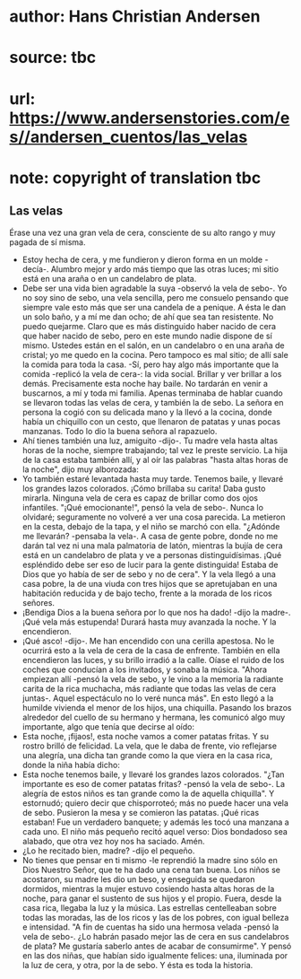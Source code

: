 # author: Hans Christian Andersen
# source: tbc
# url: https://www.andersenstories.com/es//andersen_cuentos/las_velas
# note: copyright of translation tbc

## Las velas 

Érase una vez una gran vela de cera, consciente de su alto rango y muy
pagada de sí misma.
- Estoy hecha de cera, y me fundieron y dieron forma en un molde
-decía-. Alumbro mejor y ardo más tiempo que las otras luces; mi sitio
está en una araña o en un candelabro de plata.
- Debe ser una vida bien agradable la suya -observó la vela de sebo-. Yo
no soy sino de sebo, una vela sencilla, pero me consuelo pensando que
siempre vale esto más que ser una candela de a penique. A ésta le dan un
solo baño, y a mí me dan ocho; de ahí que sea tan resistente. No puedo
quejarme.
Claro que es más distinguido haber nacido de cera que haber nacido de
sebo, pero en este mundo nadie dispone de sí mismo. Ustedes están en el
salón, en un candelabro o en una araña de cristal; yo me quedo en la
cocina. Pero tampoco es mal sitio; de allí sale la comida para toda la
casa.
-Sí, pero hay algo más importante que la comida -replicó la vela de
cera-: la vida social. Brillar y ver brillar a los demás. Precisamente
esta noche hay baile. No tardarán en venir a buscarnos, a mí y toda mi
familia.
Apenas terminaba de hablar cuando se llevaron todas las velas de cera, y
también la de sebo. La señora en persona la cogió con su delicada mano y
la llevó a la cocina, donde había un chiquillo con un cesto, que
llenaron de patatas y unas pocas manzanas. Todo lo dio la buena señora
al rapazuelo.
- Ahí tienes también una luz, amiguito -dijo-. Tu madre vela hasta altas
horas de la noche, siempre trabajando; tal vez le preste servicio.
La hija de la casa estaba también allí, y al oír las palabras "hasta
altas horas de la noche", dijo muy alborozada:
- Yo también estaré levantada hasta muy tarde. Tenemos baile, y llevaré
los grandes lazos colorados.
¡Cómo brillaba su carita! Daba gusto mirarla. Ninguna vela de cera es
capaz de brillar como dos ojos infantiles.
"¡Qué emocionante!", pensó la vela de sebo-. Nunca lo olvidaré;
seguramente no volveré a ver una cosa parecida.
La metieron en la cesta, debajo de la tapa, y el niño se marchó con
ella.
"¿Adónde me llevarán? -pensaba la vela-. A casa de gente pobre, donde
no me darán tal vez ni una mala palmatoria de latón, mientras la bujía
de cera está en un candelabro de plata y ve a personas distinguidísimas.
¡Qué espléndido debe ser eso de lucir para la gente distinguida! Estaba
de Dios que yo había de ser de sebo y no de cera".
Y la vela llegó a una casa pobre, la de una viuda con tres hijos que se
apretujaban en una habitación reducida y de bajo techo, frente a la
morada de los ricos señores.
- ¡Bendiga Dios a la buena señora por lo que nos ha dado! -dijo la
madre-. ¡Qué vela más estupenda! Durará hasta muy avanzada la noche.
Y la encendieron.
- ¡Qué asco! -dijo-. Me han encendido con una cerilla apestosa. No le
ocurrirá esto a la vela de cera de la casa de enfrente.
También en ella encendieron las luces, y su brillo irradió a la calle.
Oíase el ruido de los coches que conducían a los invitados, y sonaba la
música.
"Ahora empiezan allí -pensó la vela de sebo, y le vino a la memoria la
radiante carita de la rica muchacha, más radiante que todas las velas de
cera juntas-. Aquel espectáculo no lo veré nunca más". En esto llegó a
la humilde vivienda el menor de los hijos, una chiquilla. Pasando los
brazos alrededor del cuello de su hermano y hermana, les comunicó algo
muy importante, algo que tenía que decirse al oído:
- Esta noche, ¡fijaos!, esta noche vamos a comer patatas fritas.
Y su rostro brilló de felicidad. La vela, que le daba de frente, vio
reflejarse una alegría, una dicha tan grande como la que viera en la
casa rica, donde la niña había dicho:
- Esta noche tenemos baile, y llevaré los grandes lazos colorados.
"¿Tan importante es eso de comer patatas fritas? -pensó la vela de
sebo-. La alegría de estos niños es tan grande como la de aquella
chiquilla". Y estornudó; quiero decir que chisporroteó; más no puede
hacer una vela de sebo.
Pusieron la mesa y se comieron las patatas. ¡Qué ricas estaban! Fue un
verdadero banquete; y además les tocó una manzana a cada uno. El niño
más pequeño recitó aquel verso:
Dios bondadoso sea alabado,
que otra vez hoy nos ha saciado.
Amén.
- ¿Lo he recitado bien, madre? -dijo el pequeño.
- No tienes que pensar en ti mismo -le reprendió la madre sino sólo en
Dios Nuestro Señor, que te ha dado una cena tan buena.
Los niños se acostaron, su madre les dio un beso, y enseguida se
quedaron dormidos, mientras la mujer estuvo cosiendo hasta altas horas
de la noche, para ganar el sustento de sus hijos y el propio. Fuera,
desde la casa rica, llegaba la luz y la música. Las estrellas
centelleaban sobre todas las moradas, las de los ricos y las de los
pobres, con igual belleza e intensidad.
"A fin de cuentas ha sido una hermosa velada -pensó la vela de sebo-.
¿Lo habrán pasado mejor las de cera en sus candelabros de plata? Me
gustaría saberlo antes de acabar de consumirme".
Y pensó en las dos niñas, que habían sido igualmente felices: una,
iluminada por la luz de cera, y otra, por la de sebo.
Y ésta es toda la historia.
